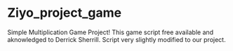 # Ziyo_project_game
Simple Multiplication Game Project!
This game script free available and aknowledged to Derrick Sherrill. Script very slightly modified to our project.
